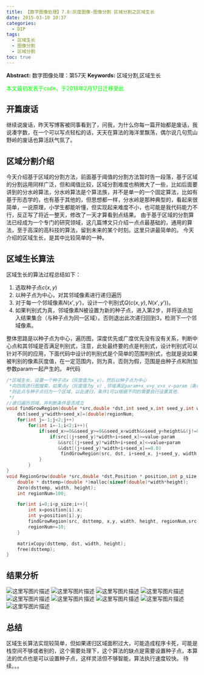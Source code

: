 ```yaml
---
title: 【数字图像处理】7.8:灰度图像-图像分割 区域分割之区域生长
date: 2015-03-10 10:37
categories:
  - DIP
tags:
  - 区域生长
  - 图像分割
  - 区域分割
toc: true
---
```

**Abstract:** 数字图像处理：第57天
**Keywords:** 区域分割,区域生长
<!--more-->
<font color="00FF00">本文最初发表于csdn，于2018年2月17日迁移至此</font>
## 开篇废话
继续说废话，昨天写博客被同事看到了，问我，为什么你每一篇开始都是废话，我说凑字数，在一个可以写点轻松的话，天天在算法的海洋里飘荡，偶尔说几句荒山野岭的废话也算活跃气氛了。
## 区域分割介绍
今天介绍基于区域的分割方法，前面基于阈值的分割方法暂时告一段落，基于区域的分割运用同样广泛，但和阈值比较，区域分割难度也稍微大了一些，比如后面要讲到的分水岭算法，分水岭算法是个算法族，并不是单一的一个固定算法，比如有基于形态学的，也有基于其他的，但思想都一样，分水岭是那种典型的，看起来很简单，一说原理，小学生都能听懂，但实现起来难度不小，也可能是我代码能力不行，反正写了将近一整天，修改了一天才算看到点结果。
由于基于区域的分割算法已经成为一个专门的研究领域，这几篇博文只介绍一点点最基础的，通用的算法，至于高深的高科技的算法，留到未来的某个时刻。这里只讲最简单的。
今天介绍的区域生长，是其中比较简单的一种。
## 区域生长算法
区域生长的算法过程总结如下：

1. 选取种子点$c(x,y)$
2. 以种子点为中心，对其邻域像素进行递归遍历
3. 对于每一个邻域像素$N(x',y')$，设计一个判别式$Q(c(x,y),N(x',y'))$。
4. 如果判别式为真，邻域像素N被设置为新的种子点，进入第2步，并将该点加入结果集合（与种子点为同一区域）。否则退出此次递归回到3，检测下一个邻域像素。


整体思路是以种子点为中心，遍历图，深度优先或广度优先没有没有关系，判断中心点和其邻域是否满足判别式，注意，此处最终要的点是判别式，设计判别式可以针对不同的应用，下面代码中设计的判别式是个简单的范围判别式，也就是说如果被判别的像素灰度值，在一定范围内，则为真，否则为假，范围是由种子点和附加参数param一起产生的。
#代码
```c++
/*区域生长，设置一个种子点x（灰度值为x_v），然后以种子点为中心
 *向四周进行图搜索，如果点y（灰度值为y_v）,邻域满足param+x_v>y_v>x_v-param（条件1）
 *则此点与种子点归为一个区域，以此递归，条件1可以根据不同的需要自行设置其他.
 */
//递归遍历邻域，并判断条件是否成立
void findGrowRegion(double *src,double *dst,int seed_x,int seed_y,int width,int height,int regionNum,double value,double param){
    dst[seed_y*width+seed_x]=(double)regionNum;
    for(int j=-1;j<2;j++)
        for(int i=-1;i<2;i++){
            if(seed_x>=0&&seed_y>=0&&seed_x<width&&seed_y<height&&(j!=0||i!=0)){
                if(src[(j+seed_y)*width+i+seed_x]>=value-param
                   &&src[(j+seed_y)*width+i+seed_x]<=value+param
                   &&dst[(j+seed_y)*width+i+seed_x]==0.0)
                    findGrowRegion(src, dst, i+seed_x, j+seed_y, width, height, regionNum, value,param);
            }
        }
}
void RegionGrow(double *src,double *dst,Position * position,int p_size,int width,int height,double param){
    double * dsttemp=(double *)malloc(sizeof(double)*width*height);
    Zero(dsttemp, width, height);
    int regionNum=100;

    for(int i=0;i<p_size;i++){
        int x=position[i].x;
        int y=position[i].y;
        findGrowRegion(src, dsttemp, x,y, width, height, regionNum,src[y*width+x],param);
        regionNum+=10;
    }

    matrixCopy(dsttemp, dst, width, height);
    free(dsttemp);
}
```
## 结果分析
![这里写图片描述](DIP-7-8-灰度图像-图像分割-区域分割之区域生长/20150310102947344.jpeg)
![这里写图片描述](DIP-7-8-灰度图像-图像分割-区域分割之区域生长/20150310102957219.jpeg)
![这里写图片描述](DIP-7-8-灰度图像-图像分割-区域分割之区域生长/20150310103121036.jpeg)
![这里写图片描述](DIP-7-8-灰度图像-图像分割-区域分割之区域生长/20150310103016999.jpeg)
![这里写图片描述](DIP-7-8-灰度图像-图像分割-区域分割之区域生长/20150310103140802.jpeg)
![这里写图片描述](DIP-7-8-灰度图像-图像分割-区域分割之区域生长/20150310103152174.jpeg)
![这里写图片描述](DIP-7-8-灰度图像-图像分割-区域分割之区域生长/20150310103208850.jpeg)
![这里写图片描述](DIP-7-8-灰度图像-图像分割-区域分割之区域生长/20150310103222111.jpeg)
![这里写图片描述](DIP-7-8-灰度图像-图像分割-区域分割之区域生长/20150310103231315.jpeg)

## 总结
区域生长算法实现较简单，但如果递归区域面积过大，可能造成程序卡死，可能是栈空间不够或者别的，这个需要处理下，这个算法的缺点是需要设置种子点，本算法的优点也是可以设置种子点，这样灵活但不够智能，算法执行速度较快。
待续。。。
